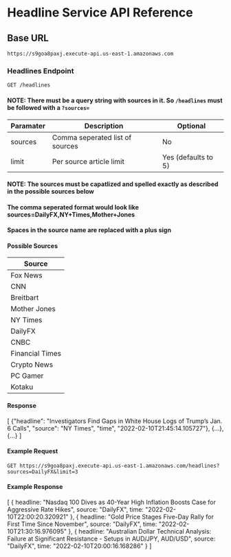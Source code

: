 # Headline Service API Reference
## Base URL
`https://s9goa8paxj.execute-api.us-east-1.amazonaws.com`

### Headlines Endpoint
`GET /headlines`

#### NOTE: There must be a query string with sources in it. So `/headlines` must be followed with a `?sources=`

| Paramater | Description | Optional |
| ------ | ------ | ------ |
| sources | Comma seperated list of sources | No
| limit | Per source article limit | Yes (defaults to 5)

#### NOTE: The sources must be capatlized and spelled exactly as described in the possible sources below
#### The comma seperated format would look like sources=DailyFX,NY+Times,Mother+Jones
#### Spaces in the source name are replaced with a plus sign

#### Possible Sources
| Source |
| ------ |
| Fox News |
| CNN | 
| Breitbart |
| Mother Jones | 
| NY Times |
| DailyFX | 
| CNBC |
| Financial Times |
| Crypto News |
| PC Gamer |
| Kotaku |

#### Response
[
    {"headline": "Investigators Find Gaps in White House Logs of Trump’s Jan. 6 Calls",
    "source": "NY Times",
    "time", "2022-02-10T21:45:14.105727"},
    {...},
    {...}
]


#### Example Request
`GET https://s9goa8paxj.execute-api.us-east-1.amazonaws.com/headlines?sources=DailyFX&limit=3`

#### Example Response
[
    {
    headline: "Nasdaq 100 Dives as 40-Year High Inflation Boosts Case for Aggressive Rate Hikes",
    source: "DailyFX",
    time: "2022-02-10T22:00:20.320921"
    },
    {
    headline: "Gold Price Stages Five-Day Rally for First Time Since November",
    source: "DailyFX",
    time: "2022-02-10T21:30:16.976095"
    },
    {
    headline: "Australian Dollar Technical Analysis: Failure at Significant Resistance - Setups in AUD/JPY, AUD/USD",
    source: "DailyFX",
    time: "2022-02-10T20:00:16.168286"
    }
]
